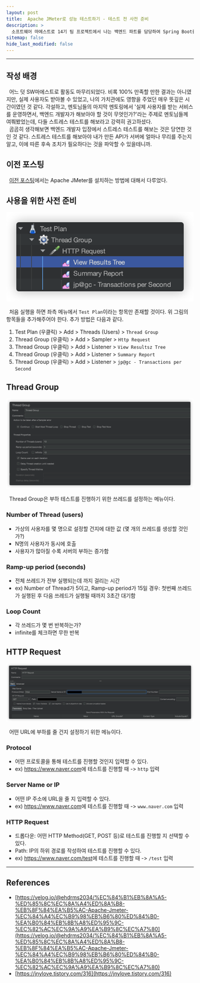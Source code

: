 ```yaml
---
layout: post
title:  Apache JMeter로 성능 테스트하기 - 테스트 전 사전 준비
description: >
  소프트웨어 마에스트로 14기 팀 프로젝트에서 나는 백엔드 파트를 담당하여 Spring Boot를 통한 WAS 개발을 하였다. JMeter를 통해 내가 만든 API의 성능 테스트를 하게 되었고, 이에 대한 과정과 결과를 기록하고자 게시글을 작성하게 되었다.
sitemap: false
hide_last_modified: false
---
```


---

## 작성 배경

&nbsp; 어느 덧 SW마에스트로 활동도 마무리되었다. 비록 100% 만족할 만한 결과는 아니였지만, 실제 사용자도 받아볼 수 있었고, 나의 가치관에도 영향을 주었던 매우 뜻깊은 시간이였던 것 같다. 각설하고, 멘토님들의 마지막 멘토링에서 '실제 사용자를 받는 서비스를 운영하면서, 백엔드 개발자가 해보아야 할 것이 무엇인가?'라는 주제로 멘토님들께 여쭤봤었는데, 다들 스트레스 테스트를 해보라고 강력히 권고하셨다.<br>
&nbsp; 곰곰히 생각해보면 백엔드 개발자 입장에서 스트레스 테스트를 해보는 것은 당연한 것인 것 같다. 스트레스 테스트를 해보아야 내가 만든 API가 서버에 얼마나 무리를 주는지 알고, 이에 따른 후속 조치가 필요하다는 것을 파악할 수 있을테니까.

## 이전 포스팅

&nbsp; [이전 포스팅](https://jinlee.kr/web/2023-12-03-jmeter1/)에서는 Apache JMeter를 설치하는 방법에 대해서 다루었다.

## 사용을 위한 사전 준비

![Alt text](../../assets/img/docs/jmeter2/image1.png)

&nbsp; 처음 실행을 하면 좌측 메뉴에서 `Test Plan`이라는 항목만 존재할 것이다. 위 그림의 항목들을 추가해주어야 한다. 추가 방법은 다음과 같다.

1. Test Plan (우클릭) > Add > Threads (Users) > `Thread Group`
2. Thread Group (우클릭) > Add > Sampler > `Http Request`
3. Thread Group (우클릭) > Add > Listener > `View Resultsz Tree`
4. Thread Group (우클릭) > Add > Listener > `Summary Report`
5. Thread Group (우클릭) > Add > Listener > `jp@gc - Transactions per Second`

## Thread Group

![Alt text](../../assets/img/docs/jmeter2/image2.png)

&nbsp; Thread Group은 부하 테스트를 진행하기 위한 쓰레드를 설정하는 메뉴이다.

### Number of Thread (users)

- 가상의 사용자를 몇 명으로 설정할 건지에 대한 값 (몇 개의 쓰레드를 생성할 것인가?)
- N명의 사용자가 동시에 호출
- 사용자가 많아질 수록 서버의 부하는 증가함

### Ramp-up period (seconds)

- 전체 쓰레드가 전부 실행되는데 까지 걸리는 시간
- ex) Number of Thread가 5이고, Ramp-up period가 15일 경우: 첫번째 쓰레드가 실행된 후 다음 쓰레드가 실행될 때까지 3초간 대기함

### Loop Count

- 각 쓰레드가 몇 번 반복하는가?
- infinite를 체크하면 무한 반복

## HTTP Request

![Alt text](../../assets/img/docs/jmeter2/image3.png)

&nbsp; 어떤 URL에 부하를 줄 건지 설정하기 위한 메뉴이다.

### Protocol

- 어떤 프로토콜을 통해 테스트를 진행할 것인지 입력할 수 있다.
- ex) <https://www.naver.com>에 테스트를 진행할 때 -> `http` 입력

### Server Name or IP

- 어떤 IP 주소에 URL을 줄 지 입력할 수 있다.
- ex) <https://www.naver.com>에 테스트를 진행할 때 -> `www.naver.com` 입력

### HTTP Request

- 드롭다운: 어떤 HTTP Method(GET, POST 등)로 테스트를 진행할 지 선택할 수 있다.
- Path: IP의 하위 경로를 작성하여 테스트를 진행할 수 있다.
- ex) <https://www.naver.com/test>에 테스트를 진행할 때 -> `/test` 입력

---

## References

- [https://velog.io/@ehdrms2034/%EC%84%B1%EB%8A%A5-%ED%85%8C%EC%8A%A4%ED%8A%B8-%EB%8F%84%EA%B5%AC-Apache-Jmeter-%EC%84%A4%EC%B9%98%EB%B6%80%ED%84%B0-%EA%B0%84%EB%8B%A8%ED%95%9C-%EC%82%AC%EC%9A%A9%EA%B9%8C%EC%A7%80](https://velog.io/@ehdrms2034/%EC%84%B1%EB%8A%A5-%ED%85%8C%EC%8A%A4%ED%8A%B8-%EB%8F%84%EA%B5%AC-Apache-Jmeter-%EC%84%A4%EC%B9%98%EB%B6%80%ED%84%B0-%EA%B0%84%EB%8B%A8%ED%95%9C-%EC%82%AC%EC%9A%A9%EA%B9%8C%EC%A7%80)
- [https://jnylove.tistory.com/316](https://jnylove.tistory.com/316)
